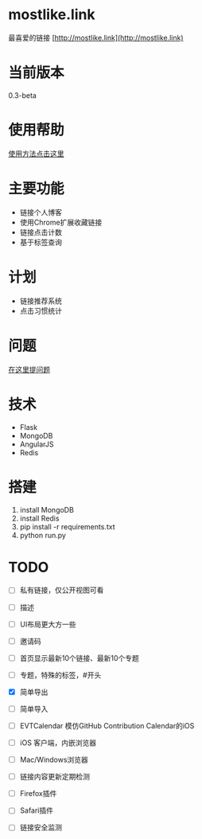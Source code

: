# mostlike.link

最喜爱的链接
[http://mostlike.link](http://mostlike.link)

# 当前版本
0.3-beta

# 使用帮助

[使用方法点击这里](https://github.com/everettjf/mostlike.link/blob/master/TUTORIAL.md)

# 主要功能
- 链接个人博客
- 使用Chrome扩展收藏链接
- 链接点击计数
- 基于标签查询

# 计划
- 链接推荐系统
- 点击习惯统计

# 问题

[在这里提问题](https://github.com/everettjf/mostlike.link/issues)

# 技术
- Flask
- MongoDB
- AngularJS
- Redis

# 搭建
1. install MongoDB
2. install Redis
3. pip install -r requirements.txt
4. python run.py


# TODO

- [ ] 私有链接，仅公开视图可看
- [ ] 描述
- [ ] UI布局更大方一些
- [ ] 邀请码
- [ ] 首页显示最新10个链接、最新10个专题
- [ ] 专题，特殊的标签，#开头
- [X] 简单导出
- [ ] 简单导入

- [ ] EVTCalendar 模仿GitHub Contribution Calendar的iOS
- [ ] iOS 客户端，内嵌浏览器
- [ ] Mac/Windows浏览器

- [ ] 链接内容更新定期检测

- [ ] Firefox插件
- [ ] Safari插件
- [ ] 链接安全监测




